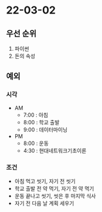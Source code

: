 # 22-03-02

## 우선 순위
1. 파이썬
2. 돈의 속성

## 예외

### 시각
- AM
    - 7:00 : 아침
    - 8:00 : 학교 출발
    - 9:00 : 데이터마이닝
- PM
    - 8:00 : 운동
    - 4:30 : 현대네트워크기초이론
### 조건
- 아침 먹고 씻기, 자기 전 씻기
- 학교 출발 전 약 먹기, 자기 전 약 먹기
- 운동 끝나고 씻기, 씻은 후 마지막 식사
- 자기 전 다음 날 계획 세우기